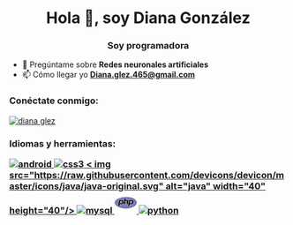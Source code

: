 <h1 align="center">Hola 👋, soy Diana González</h1>
<h3 align="center">Soy programadora</h3>

- 💬 Pregúntame sobre **Redes neuronales artificiales**
- 📫 Cómo llegar yo **Diana.glez.465@gmail.com**

<h3 align="left">Conéctate conmigo:</h3>
<p align="left">
<a href="https://linkedin.com /in/diana glez" target="blank"><img align="center" src="https://raw.githubusercontent.com/rahuldkjain/github-profile-readme-generator/master/src/images/icons/ Social/linked-in-alt.svg" alt="diana glez" height="30" width="40" /></a> </p>
<h3 align="left">Idiomas y herramientas:</ h3>

<p align="left"> <a href="https://developer.android.com" target="_blank" rel="noreferrer"> <img src="https://raw.githubusercontent.com /devicons/devicon/master/icons/android/android-original-wordmark.svg" alt="android" width="40" height="40"/> </a> <a href="https://www .w3schools.com/css/" target="_blank" rel="noreferrer"> <img src="https://raw.githubusercontent.com/devicons/devicon/master/icons/css3/css3-original-wordmark. svg" alt="css3" width="40" height="40"/> </a> <a href="https://www.java.com" target="_blank" rel="noreferrer"> < img src="https://raw.githubusercontent.com/devicons/devicon/master/icons/java/java-original.svg" alt="java" width="40" height="40"/> </a > <a href="https://www.mysql.com/" target="_blank" rel="noreferrer"> <img src="https://raw.githubusercontent.com/devicons/devicon/master/icons /mysql/mysql-original-wordmark.svg" alt="mysql" width="40" height="40"/> </a> <a href="https://www.php.net" target=" _blank" rel="noreferrer"> <img src="https://raw.githubusercontent.com/devicons/devicon/master/icons/php/php-original.svg" alt="php" width="40" height ="40"/> </a> <a href="https://www.python.org" target="_blank" rel="noreferrer"> <img src="https://raw.githubusercontent.com /devicons/devicon/master/icons/python/python-original.svg" alt="python" width="40" height="40"/> </a> </p>

